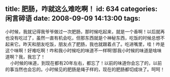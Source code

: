title: 肥肠，咋就这么难吃啊！
id: 634
categories: 闲言碎语
date: 2008-09-09 14:13:00
tags:
---

小时候，我就记得我爷爷做过一次肥肠，那时候吃起来，就是一个香啊！以后就再也没有吃过了，虽然一直有机会吃，但那东西就是个神秘东西，吃饭的时候总想不起来它。昨天和朋友吃饭，朋友点了肥肠，我也就跟着点了。吃进嘴里，哇！咋是这个味啊！好难吃啊！咋和我小时候吃的味道不一样啊!那我小时候的味道是啥味道啊？我，我忘了！
</br>&nbsp;&nbsp;&nbsp; 小时候的味道，到现在都有20年左右，都忘了！以前的味道你会忘了的，以前的事当然也会忘的。小时候见的肥肠是绳子样的，现在的肥肠都切成块了。呵呵！
